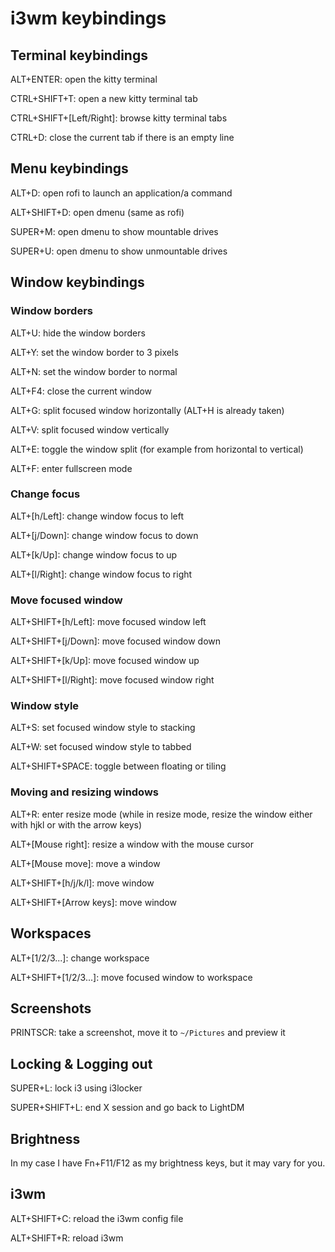 # i3wm keybindings

## Terminal keybindings
ALT+ENTER: open the kitty terminal

CTRL+SHIFT+T: open a new kitty terminal tab

CTRL+SHIFT+[Left/Right]: browse kitty terminal tabs

CTRL+D: close the current tab if there is an empty line

## Menu keybindings
ALT+D: open rofi to launch an application/a command

ALT+SHIFT+D: open dmenu (same as rofi)

SUPER+M: open dmenu to show mountable drives

SUPER+U: open dmenu to show unmountable drives

## Window keybindings
### Window borders
ALT+U: hide the window borders

ALT+Y: set the window border to 3 pixels

ALT+N: set the window border to normal

ALT+F4: close the current window

ALT+G: split focused window horizontally (ALT+H is already taken)

ALT+V: split focused window vertically

ALT+E: toggle the window split (for example from horizontal to vertical)

ALT+F: enter fullscreen mode

### Change focus
ALT+[h/Left]: change window focus to left

ALT+[j/Down]: change window focus to down

ALT+[k/Up]: change window focus to up

ALT+[l/Right]: change window focus to right

### Move focused window
ALT+SHIFT+[h/Left]: move focused window left

ALT+SHIFT+[j/Down]: move focused window down

ALT+SHIFT+[k/Up]: move focused window up

ALT+SHIFT+[l/Right]: move focused window right

### Window style
ALT+S: set focused window style to stacking

ALT+W: set focused window style to tabbed

ALT+SHIFT+SPACE: toggle between floating or tiling

### Moving and resizing windows
ALT+R: enter resize mode (while in resize mode, resize the window either with hjkl or with the arrow keys)

ALT+[Mouse right]: resize a window with the mouse cursor

ALT+[Mouse move]: move a window

ALT+SHIFT+[h/j/k/l]: move window

ALT+SHIFT+[Arrow keys]: move window

## Workspaces
ALT+[1/2/3...]: change workspace

ALT+SHIFT+[1/2/3...]: move focused window to workspace

## Screenshots
PRINTSCR: take a screenshot, move it to `~/Pictures` and preview it

## Locking & Logging out
SUPER+L: lock i3 using i3locker

SUPER+SHIFT+L: end X session and go back to LightDM

## Brightness
In my case I have Fn+F11/F12 as my brightness keys, but it may vary for you.

## i3wm
ALT+SHIFT+C: reload the i3wm config file

ALT+SHIFT+R: reload i3wm
